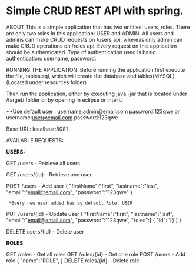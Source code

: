 <h1>Simple CRUD REST API with spring.</h1>

ABOUT
This is a simple application that has two entities: users, roles. There are only two roles in this application: USER and ADMIN. All users and admins can make CRUD requests on /users api, whereas only admin can make CRUD operations on /roles api. Every request on this application should be authenticated. Type of authentication used is basic authentication: username, password.
 
RUNNING THE APPLICATION:
Before running the application first execute the file, tables.sql, which will create the database and tables(MYSQL)(Located under resources folder)

Then run the application, either by executing 
java -jar  that is located under /target/ folder
or
by opening in eclipse or intelliJ 

**Use default user : 
username:admin@email.com   password:123qwe
or
username:user@email.com    password:123qwe

Base URL:
localhost:8081

AVAILABLE REQUESTS:

**USERS:**


GET    /users - Retrieve all users

GET    /users/{id} - Retrieve one user

POST   /users - Add user
     {
      "firstName":"first",
       "lastname":"last",
       "email":"email@email.com",
       "password":"123qwe"
     }
     
     *Every new user added has by default Role: USER
     
PUT    /users/{id} - Update user
    {
       "firstName":"first",
       "lastname":"last",
       "email":"email@email.com",
       "password":"123qwe",
       "roles":[
            {
                "id": 1
            }
       ]
    }
     
DELETE users/{id} - Delete user

 **ROLES:**

 
GET    /roles - Get all roles
GET    /roles/{id} - Get one role
POST    /users - Add role
     {
        "name":"ROLE",
     }
DELETE roles/{id} - Delete role
